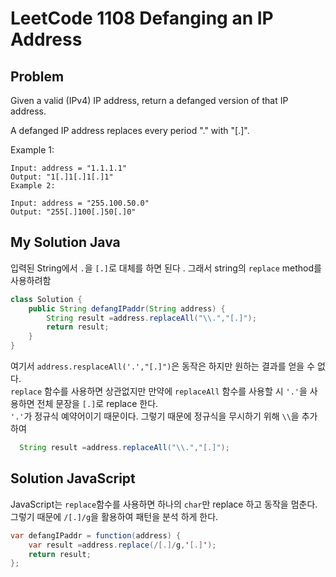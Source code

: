 # LeetCode 1108 Defanging an IP Address

## Problem

Given a valid (IPv4) IP address, return a defanged version of that IP address.

A defanged IP address replaces every period "." with "[.]".

Example 1:

```
Input: address = "1.1.1.1"
Output: "1[.]1[.]1[.]1"
Example 2:
```

```
Input: address = "255.100.50.0"
Output: "255[.]100[.]50[.]0"
```

## My Solution Java

입력된 String에서 `.`을 `[.]`로 대체를 하면 된다 . 그래서 string의 `replace` method를 사용하려함

```java
class Solution {
    public String defangIPaddr(String address) {
        String result =address.replaceAll("\\.","[.]");
        return result;
    }
}
```

여기서 `address.resplaceAll('.',"[.]")`은 동작은 하지만 원하는 결과를 얻을 수 없다.  
`replace` 함수를 사용하면 상관없지만 만약에 `replaceAll` 함수를 사용할 시 `'.'`을 사용하면 전체 문장을 `[.]`로 replace 한다.  
`'.'`가 정규식 예약어이기 때문이다. 그렇기 때문에 정규식을 무시하기 위해 `\\`을 추가하여

```java
  String result =address.replaceAll("\\.","[.]");
```

## Solution JavaScript

JavaScript는 `replace`함수를 사용하면 하나의 `char`만 replace 하고 동작을 멈춘다. 그렇기 때문에 `/[.]/g`을 활용하여 패턴을 분석 하게 한다.

```java
var defangIPaddr = function(address) {
    var result =address.replace(/[.]/g,'[.]');
    return result;
};
```
